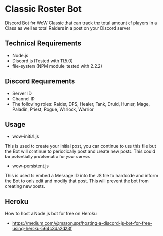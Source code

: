 # Classic Roster Bot
Discord Bot for WoW Classic that can track the total amount of players in a Class as well as total Raiders in a post on your Discord server

## Technical Requirements
- Node.js
- Discord.js (Tested with 11.5.0)
- file-system (NPM module, tested with 2.2.2)

## Discord Requirements
- Server ID
- Channel ID
- The following roles: Raider, DPS, Healer, Tank, Druid, Hunter, Mage, Paladin, Priest, Rogue, Warlock, Warrior

## Usage
- wow-initial.js

This is used to create your initial post, you can continue to use this file but the Bot will continue to periodically post and create new posts. This could be potentially problematic for your server.

- wow-persistent.js

This is used to embed a Message ID into the JS file to hardcode and inform the Bot to only edit and modify that post. This will prevent the bot from creating new posts.

## Heroku
How to host a Node.js bot for free on Heroku
- https://medium.com/@mason.spr/hosting-a-discord-js-bot-for-free-using-heroku-564c3da2d23f
